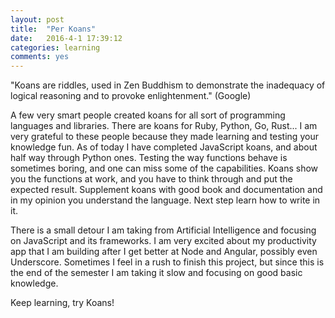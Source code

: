 ```yaml
---
layout: post
title:  "Per Koans"
date:   2016-4-1 17:39:12
categories: learning
comments: yes
---
```


"Koans are riddles, used in Zen Buddhism to demonstrate the inadequacy of logical reasoning and to provoke enlightenment." (Google)

A few very smart people created koans for all sort of programming languages and libraries. There are koans for Ruby, Python, Go, Rust...
I am very grateful to these people because they made learning and testing your knowledge fun. As of today I have completed JavaScript koans,
and about half way through Python ones. Testing the way functions behave is sometimes boring, and one can miss some of the capabilities.
Koans show you the functions at work, and you have to think through and put the expected result. Supplement koans with good book and documentation
and in my opinion you understand the language. Next step learn how to write in it.

There is a small detour I am taking from Artificial Intelligence and focusing on JavaScript and its frameworks. I am very excited about my productivity
app that I am building after I get better at Node and Angular, possibly even Underscore. Sometimes I feel in a rush to finish this project, but
since this is the end of the semester I am taking it slow and focusing on good basic knowledge.

Keep learning, try Koans!
